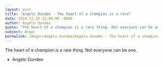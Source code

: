 ```yaml
---
layout: post
title: "Angelo Dundee - The heart of a champion is a rare"
date: 2024-12-28 12:00:00 -0000
author: Angelo Dundee
quote: "The heart of a champion is a rare thing. Not everyone can be one."
subject: Anger
permalink: /Anger/Angelo Dundee/Angelo Dundee - The heart of a champion is a rare
---
```


The heart of a champion is a rare thing. Not everyone can be one.

- Angelo Dundee
